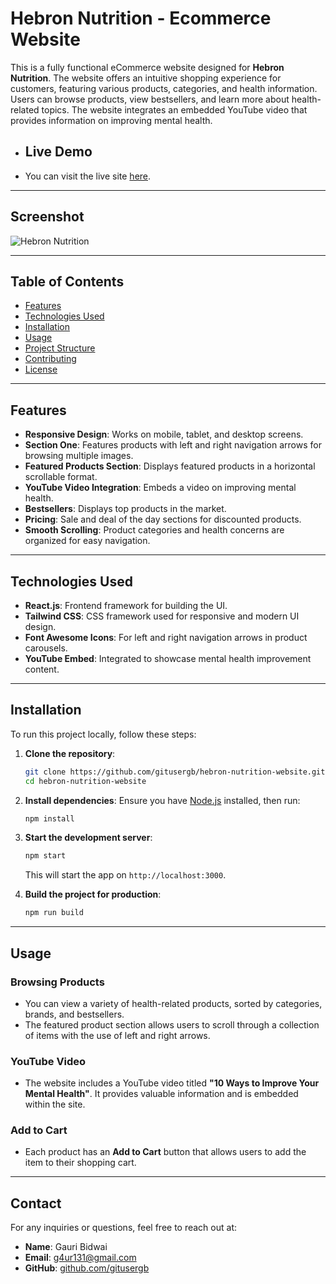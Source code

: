 # Hebron Nutrition - Ecommerce Website

This is a fully functional eCommerce website designed for **Hebron Nutrition**. The website offers an intuitive shopping experience for customers, featuring various products, categories, and health information. Users can browse products, view bestsellers, and learn more about health-related topics. The website integrates an embedded YouTube video that provides information on improving mental health.


- ## Live Demo

- You can visit the live site [here](https://sprightly-zabaione-72435f.netlify.app/).


---


## Screenshot

![Hebron Nutrition](https://i.ibb.co/N7frMQd/HN.png)

---


## Table of Contents
- [Features](#features)
- [Technologies Used](#technologies-used)
- [Installation](#installation)
- [Usage](#usage)
- [Project Structure](#project-structure)
- [Contributing](#contributing)
- [License](#license)

---

## Features
- **Responsive Design**: Works on mobile, tablet, and desktop screens.
- **Section One**: Features products with left and right navigation arrows for browsing multiple images.
- **Featured Products Section**: Displays featured products in a horizontal scrollable format.
- **YouTube Video Integration**: Embeds a video on improving mental health.
- **Bestsellers**: Displays top products in the market.
- **Pricing**: Sale and deal of the day sections for discounted products.
- **Smooth Scrolling**: Product categories and health concerns are organized for easy navigation.

---

## Technologies Used
- **React.js**: Frontend framework for building the UI.
- **Tailwind CSS**: CSS framework used for responsive and modern UI design.
- **Font Awesome Icons**: For left and right navigation arrows in product carousels.
- **YouTube Embed**: Integrated to showcase mental health improvement content.

---

## Installation

To run this project locally, follow these steps:

1. **Clone the repository**:
    ```bash
    git clone https://github.com/gitusergb/hebron-nutrition-website.git
    cd hebron-nutrition-website
    ```

2. **Install dependencies**:
    Ensure you have [Node.js](https://nodejs.org/) installed, then run:
    ```bash
    npm install
    ```

3. **Start the development server**:
    ```bash
    npm start
    ```
    This will start the app on `http://localhost:3000`.

4. **Build the project for production**:
    ```bash
    npm run build
    ```

---

## Usage

### Browsing Products
- You can view a variety of health-related products, sorted by categories, brands, and bestsellers.
- The featured product section allows users to scroll through a collection of items with the use of left and right arrows.
  
### YouTube Video
- The website includes a YouTube video titled **"10 Ways to Improve Your Mental Health"**. It provides valuable information and is embedded within the site.

### Add to Cart
- Each product has an **Add to Cart** button that allows users to add the item to their shopping cart.

---

## Contact

For any inquiries or questions, feel free to reach out at:

- **Name**: Gauri Bidwai
- **Email**: g4ur131@gmail.com
- **GitHub**: [github.com/gitusergb](https://github.com/gitusergb)


<!-- https://i.ibb.co/6Zs9q9p/Landing-Page-1.jpg -->


<!-- https://i.ibb.co/B4zm4Dn/Gastrointestinal.webp
https://i.ibb.co/zNhN5mx/Household.jpg
https://i.ibb.co/CPdnQzK/Joint-Health.jpg
https://i.ibb.co/SNpz0xk/nervous.webp
https://i.ibb.co/ncpM5PL/omega-3.jpg -->

<!-- # Getting Started with Create React App

This project was bootstrapped with [Create React App](https://github.com/facebook/create-react-app).

## Available Scripts

In the project directory, you can run:

### `npm start`

Runs the app in the development mode.\
Open [http://localhost:3000](http://localhost:3000) to view it in your browser.

The page will reload when you make changes.\
You may also see any lint errors in the console.

### `npm test`

Launches the test runner in the interactive watch mode.\
See the section about [running tests](https://facebook.github.io/create-react-app/docs/running-tests) for more information.

### `npm run build`

Builds the app for production to the `build` folder.\
It correctly bundles React in production mode and optimizes the build for the best performance.

The build is minified and the filenames include the hashes.\
Your app is ready to be deployed!

See the section about [deployment](https://facebook.github.io/create-react-app/docs/deployment) for more information.

### `npm run eject`

**Note: this is a one-way operation. Once you `eject`, you can't go back!**

If you aren't satisfied with the build tool and configuration choices, you can `eject` at any time. This command will remove the single build dependency from your project.

Instead, it will copy all the configuration files and the transitive dependencies (webpack, Babel, ESLint, etc) right into your project so you have full control over them. All of the commands except `eject` will still work, but they will point to the copied scripts so you can tweak them. At this point you're on your own.

You don't have to ever use `eject`. The curated feature set is suitable for small and middle deployments, and you shouldn't feel obligated to use this feature. However we understand that this tool wouldn't be useful if you couldn't customize it when you are ready for it.

## Learn More

You can learn more in the [Create React App documentation](https://facebook.github.io/create-react-app/docs/getting-started).

To learn React, check out the [React documentation](https://reactjs.org/).

### Code Splitting

This section has moved here: [https://facebook.github.io/create-react-app/docs/code-splitting](https://facebook.github.io/create-react-app/docs/code-splitting)

### Analyzing the Bundle Size

This section has moved here: [https://facebook.github.io/create-react-app/docs/analyzing-the-bundle-size](https://facebook.github.io/create-react-app/docs/analyzing-the-bundle-size)

### Making a Progressive Web App

This section has moved here: [https://facebook.github.io/create-react-app/docs/making-a-progressive-web-app](https://facebook.github.io/create-react-app/docs/making-a-progressive-web-app)

### Advanced Configuration

This section has moved here: [https://facebook.github.io/create-react-app/docs/advanced-configuration](https://facebook.github.io/create-react-app/docs/advanced-configuration)

### Deployment

This section has moved here: [https://facebook.github.io/create-react-app/docs/deployment](https://facebook.github.io/create-react-app/docs/deployment)

### `npm run build` fails to minify

This section has moved here: [https://facebook.github.io/create-react-app/docs/troubleshooting#npm-run-build-fails-to-minify](https://facebook.github.io/create-react-app/docs/troubleshooting#npm-run-build-fails-to-minify) -->

